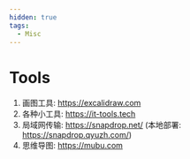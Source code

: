 ```yaml
---
hidden: true
tags:
  - Misc
---
```


# Tools

1. 画图工具: <https://excalidraw.com>
2. 各种小工具: <https://it-tools.tech>
3. 局域网传输: <https://snapdrop.net/> (本地部署: <https://snapdrop.qyuzh.com/>)
4. 思维导图: <https://mubu.com>
